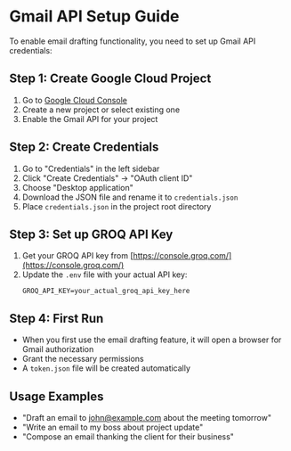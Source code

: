 # Gmail API Setup Guide

To enable email drafting functionality, you need to set up Gmail API credentials:

## Step 1: Create Google Cloud Project
1. Go to [Google Cloud Console](https://console.cloud.google.com/)
2. Create a new project or select existing one
3. Enable the Gmail API for your project

## Step 2: Create Credentials
1. Go to "Credentials" in the left sidebar
2. Click "Create Credentials" → "OAuth client ID"
3. Choose "Desktop application"
4. Download the JSON file and rename it to `credentials.json`
5. Place `credentials.json` in the project root directory

## Step 3: Set up GROQ API Key
1. Get your GROQ API key from [https://console.groq.com/](https://console.groq.com/)
2. Update the `.env` file with your actual API key:
   ```
   GROQ_API_KEY=your_actual_groq_api_key_here
   ```

## Step 4: First Run
- When you first use the email drafting feature, it will open a browser for Gmail authorization
- Grant the necessary permissions
- A `token.json` file will be created automatically

## Usage Examples
- "Draft an email to john@example.com about the meeting tomorrow"
- "Write an email to my boss about project update"
- "Compose an email thanking the client for their business"